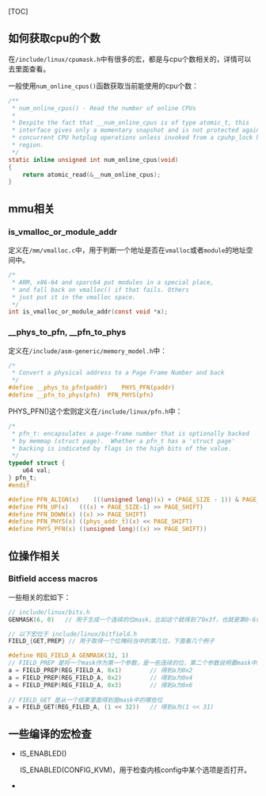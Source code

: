 [TOC]

## 如何获取cpu的个数

在`/include/linux/cpumask.h`中有很多的宏，都是与cpu个数相关的，详情可以去里面查看。

一般使用`num_online_cpus()`函数获取当前能使用的cpu个数：

```C
/**
 * num_online_cpus() - Read the number of online CPUs
 *
 * Despite the fact that __num_online_cpus is of type atomic_t, this
 * interface gives only a momentary snapshot and is not protected against
 * concurrent CPU hotplug operations unless invoked from a cpuhp_lock held
 * region.
 */
static inline unsigned int num_online_cpus(void)
{
	return atomic_read(&__num_online_cpus);
}
```

## mmu相关

### is_vmalloc_or_module_addr

定义在`/mm/vmalloc.c`中，用于判断一个地址是否在`vmalloc`或者`module`的地址空间中。

```C
/*
 * ARM, x86-64 and sparc64 put modules in a special place,
 * and fall back on vmalloc() if that fails. Others
 * just put it in the vmalloc space.
 */
int is_vmalloc_or_module_addr(const void *x);
```

### \_\_phys_to_pfn, __pfn_to_phys

定义在`/include/asm-generic/memory_model.h`中：

```C
/*
 * Convert a physical address to a Page Frame Number and back
 */
#define	__phys_to_pfn(paddr)	PHYS_PFN(paddr)
#define	__pfn_to_phys(pfn)	PFN_PHYS(pfn)
```

PHYS_PFN()这个宏则定义在`/include/linux/pfn.h`中：

```C
/*
 * pfn_t: encapsulates a page-frame number that is optionally backed
 * by memmap (struct page).  Whether a pfn_t has a 'struct page'
 * backing is indicated by flags in the high bits of the value.
 */
typedef struct {
	u64 val;
} pfn_t;
#endif

#define PFN_ALIGN(x)	(((unsigned long)(x) + (PAGE_SIZE - 1)) & PAGE_MASK)
#define PFN_UP(x)	(((x) + PAGE_SIZE-1) >> PAGE_SHIFT)
#define PFN_DOWN(x)	((x) >> PAGE_SHIFT)
#define PFN_PHYS(x)	((phys_addr_t)(x) << PAGE_SHIFT)
#define PHYS_PFN(x)	((unsigned long)((x) >> PAGE_SHIFT))
```

## 位操作相关

### Bitfield access macros

一些相关的宏如下：

```C
// include/linux/bits.h
GENMASK(6, 0)	// 用于生成一个连续的位mask，比如这个就得到了0x3f，也就是第0-6位都是1

// 以下宏位于 include/linux/bitfield.h
FIELD_{GET,PREP} // 用于取得一个位掩码当中的第几位，下面看几个例子

#define REG_FIELD_A GENMASK(32, 1)
// FIELD_PREP 是将一个mask作为第一个参数，是一些连续的位，第二个参数说明要mask中的哪些位
a = FIELD_PREP(REG_FIELD_A, 0x1)		// 得到a为0x2
a = FIELD_PREP(REG_FIELD_A, 0x2)		// 得到a为0x4
a = FIELD_PREP(REG_FIELD_A, 0x3)		// 得到a为0x6
    
// FIELD_GET 是从一个结果里面得到是mask中的哪些位
a = FIELD_GET(REG_FILED_A, (1 << 32))	// 得到a为(1 << 31)
```

## 一些编译的宏检查

* IS_ENABLED()

  IS_ENABLED(CONFIG_KVM)，用于检查内核config中某个选项是否打开。

* 
